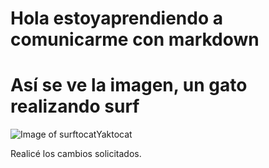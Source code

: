 # Hola estoyaprendiendo a comunicarme con markdown
# Así se ve la imagen, un gato realizando surf
![Image of surftocatYaktocat](https://octodex.github.com/images/surftocat.png)














Realicé los cambios solicitados.
